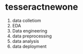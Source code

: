 # tesseractnewone
1. data colletiom
2. EDA
3. Data engineering
4. data preprocessing
5. data analysis
6. data deployment